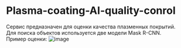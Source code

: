# Plasma-coating-AI-quality-conrol
Сервис предназначен для оценки качества плазменных покрытий. <br>
Для поиска объектов используется две модели Mask R-CNN. <br>
Пример оценки:
![image](https://github.com/UnstoppableGreen/Plasma-coating-AI-quality-conrol/assets/92461871/b6911a6f-a92f-404f-9a56-6f599e91950f)
